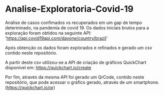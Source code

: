 # Analise-Exploratoria-Covid-19
Análise de casos confimados vs recuperados em um gap de tempo determinado, na pandemia de  covid 19. 
Os dados iniciais brutos para a exploração foram obtidos na seguinte API: 'https://api.covid19api.com/dayone/country/brazil'

Após obtenção os dados foram explorados e refinados e gerado um csv contido neste repositório.

A partir deste csv utilizou-se a API de criação de gráficos QuickChart disponível em: https://quickchart.io/create

Por fim, através da mesma API foi gerado um QrCode, contido neste repositório, que pode acessar o gráfico gerado, através de um smartphone. (https://quickchart.io/qr)
